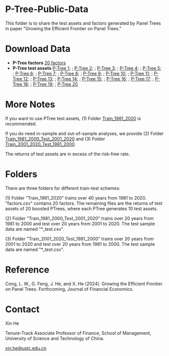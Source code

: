 # P-Tree-Public-Data
This folder is to share the test assets and factors generated by Panel Trees in paper "Growing the Efficient Frontier on Panel Trees."

# Download Data

- **P-Tree factors** [20 factors](Train_1981_2020/factors.csv)
- **P-Tree test assets** [P-Tree 1](Train_1981_2020/test_asset_ptree_1.csv); ; [P-Tree 2](Train_1981_2020/test_asset_ptree_2.csv); ; [P-Tree 3](Train_1981_2020/test_asset_ptree_3.csv); ; [P-Tree 4](Train_1981_2020/test_asset_ptree_4.csv); ; [P-Tree 5](Train_1981_2020/test_asset_ptree_5.csv); ; [P-Tree 6](Train_1981_2020/test_asset_ptree_6.csv); ; [P-Tree 7](Train_1981_2020/test_asset_ptree_7.csv); ; [P-Tree 8](Train_1981_2020/test_asset_ptree_8.csv); ; [P-Tree 9](Train_1981_2020/test_asset_ptree_9.csv); ; [P-Tree 10](Train_1981_2020/test_asset_ptree_10.csv); ; [P-Tree 11](Train_1981_2020/test_asset_ptree_11.csv); ; [P-Tree 12](Train_1981_2020/test_asset_ptree_12.csv); ; [P-Tree 13](Train_1981_2020/test_asset_ptree_13.csv); ; [P-Tree 14](Train_1981_2020/test_asset_ptree_14.csv); ; [P-Tree 15](Train_1981_2020/test_asset_ptree_15.csv); ; [P-Tree 16](Train_1981_2020/test_asset_ptree_16.csv); ; [P-Tree 17](Train_1981_2020/test_asset_ptree_17.csv); ; [P-Tree 18](Train_1981_2020/test_asset_ptree_18.csv); ; [P-Tree 19](Train_1981_2020/test_asset_ptree_19.csv); ; [P-Tree 20](Train_1981_2020/test_asset_ptree_20.csv)

# More Notes

If you want to use PTree test assets, (1) Folder [Train_1981_2020](Train_1981_2020) is recommended. 

If you do need in-sample and out-of-sample analyses, we provide (2) Folder [Train_1981_2000_Test_2001_2020](Train_1981_2000_Test_2001_2020) and (3) Folder [Train_2001_2020_Test_1981_2000](Train_2001_2020_Test_1981_2000).

The returns of test assets are in excess of the risk-free rate.

# Folders

There are three folders for different train-test schemes:

(1) Folder "Train_1981_2020" trains over 40 years from 1981 to 2020. "factors.csv" contains 20 factors. The remaining files are the returns of test assets of 20 boosted PTrees, where each PTree generates 10 test assets.

(2) Folder "Train_1981_2000_Test_2001_2020" trains over 20 years from 1981 to 2000 and test over 20 years from 2001 to 2020. The test sample data are named "*_test.csv".

(3) Folder "Train_2001_2020_Test_1981_2000" trains over 20 years from 2001 to 2020 and test over 20 years from 1981 to 2000. The test sample data are named "*_test.csv".

# Reference

Cong, L. W., G. Feng, J. He, and X. He (2024). Growing the Efficient Frontier on Panel Trees. Forthcoming, Journal of Financial Economics.

# Contact 

Xin He

Tenure-Track Associate Professor of Finance,
School of Management, University of Science and Technology of China.

<xin.he@ustc.edu.cn>


